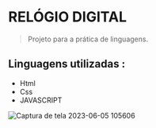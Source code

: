 # RELÓGIO DIGITAL

>Projeto  para  a prática de linguagens.

<h2>Linguagens utilizadas : </h2>

+ Html
+  Css
+  JAVASCRIPT

![Captura de tela 2023-06-05 105606](https://github.com/SLuizaCristina/relogiodigital/assets/127214999/7324a0e5-f8c2-44a4-8817-b367789d9c34)
